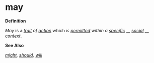 # may

**Definition**

_May_ is a [_trait_](https://github.com/gcassel/Modular-Organization-Terminology/blob/master/terms/trait.md) _of_ [_action_](https://github.com/gcassel/Modular-Organization-Terminology/blob/master/terms/act.md) which _is_ [_permitted_](https://github.com/gcassel/Modular-Organization-Terminology/blob/master/terms/permit.md) _within a_ [_specific_](https://github.com/gcassel/Modular-Organization-Terminology/blob/master/terms/specific.md) __ [_social_](https://github.com/gcassel/Modular-Organization-Terminology/blob/master/terms/social.md) __ [_context_](https://github.com/gcassel/Modular-Organization-Terminology/blob/master/terms/context.md).

**See Also**

[_might_](might.md)_,_ [_should_](should.md)_,_ [_will_](will.md)
